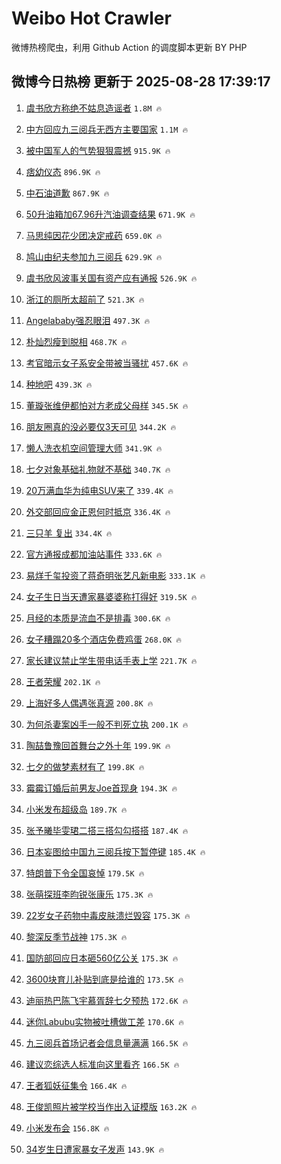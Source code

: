 # Weibo Hot Crawler 



微博热榜爬虫，利用 Github Action 的调度脚本更新 BY PHP 


## 微博今日热榜 更新于 2025-08-28 17:39:17 
1. [虞书欣方称绝不姑息造谣者](https://s.weibo.com/weibo?q=%23%E8%99%9E%E4%B9%A6%E6%AC%A3%E6%96%B9%E7%A7%B0%E7%BB%9D%E4%B8%8D%E5%A7%91%E6%81%AF%E9%80%A0%E8%B0%A3%E8%80%85%23&t=31&band_rank=1&Refer=top) `1.8M 🔥` 

1. [中方回应九三阅兵无西方主要国家](https://s.weibo.com/weibo?q=%23%E4%B8%AD%E6%96%B9%E5%9B%9E%E5%BA%94%E4%B9%9D%E4%B8%89%E9%98%85%E5%85%B5%E6%97%A0%E8%A5%BF%E6%96%B9%E4%B8%BB%E8%A6%81%E5%9B%BD%E5%AE%B6%23&t=31&band_rank=2&Refer=top) `1.1M 🔥` 

1. [被中国军人的气势狠狠震撼](https://s.weibo.com/weibo?q=%23%E8%A2%AB%E4%B8%AD%E5%9B%BD%E5%86%9B%E4%BA%BA%E7%9A%84%E6%B0%94%E5%8A%BF%E7%8B%A0%E7%8B%A0%E9%9C%87%E6%92%BC%23&t=31&band_rank=3&Refer=top) `915.9K 🔥` 

1. [痞幼仪态](https://s.weibo.com/weibo?q=%E7%97%9E%E5%B9%BC%E4%BB%AA%E6%80%81&t=31&band_rank=4&Refer=top) `896.9K 🔥` 

1. [中石油道歉](https://s.weibo.com/weibo?q=%23%E4%B8%AD%E7%9F%B3%E6%B2%B9%E9%81%93%E6%AD%89%23&t=31&band_rank=5&Refer=top) `867.9K 🔥` 

1. [50升油箱加67.96升汽油调查结果](https://s.weibo.com/weibo?q=%2350%E5%8D%87%E6%B2%B9%E7%AE%B1%E5%8A%A067.96%E5%8D%87%E6%B1%BD%E6%B2%B9%E8%B0%83%E6%9F%A5%E7%BB%93%E6%9E%9C%23&t=31&band_rank=6&Refer=top) `671.9K 🔥` 

1. [马思纯因花少团决定戒药](https://s.weibo.com/weibo?q=%23%E9%A9%AC%E6%80%9D%E7%BA%AF%E5%9B%A0%E8%8A%B1%E5%B0%91%E5%9B%A2%E5%86%B3%E5%AE%9A%E6%88%92%E8%8D%AF%23&t=31&band_rank=7&Refer=top) `659.0K 🔥` 

1. [鸠山由纪夫参加九三阅兵](https://s.weibo.com/weibo?q=%23%E9%B8%A0%E5%B1%B1%E7%94%B1%E7%BA%AA%E5%A4%AB%E5%8F%82%E5%8A%A0%E4%B9%9D%E4%B8%89%E9%98%85%E5%85%B5%23&t=31&band_rank=8&Refer=top) `629.9K 🔥` 

1. [虞书欣风波事关国有资产应有通报](https://s.weibo.com/weibo?q=%23%E8%99%9E%E4%B9%A6%E6%AC%A3%E9%A3%8E%E6%B3%A2%E4%BA%8B%E5%85%B3%E5%9B%BD%E6%9C%89%E8%B5%84%E4%BA%A7%E5%BA%94%E6%9C%89%E9%80%9A%E6%8A%A5%23&t=31&band_rank=9&Refer=top) `526.9K 🔥` 

1. [浙江的厕所太超前了](https://s.weibo.com/weibo?q=%23%E6%B5%99%E6%B1%9F%E7%9A%84%E5%8E%95%E6%89%80%E5%A4%AA%E8%B6%85%E5%89%8D%E4%BA%86%23&t=31&band_rank=10&Refer=top) `521.3K 🔥` 

1. [Angelababy强忍眼泪](https://s.weibo.com/weibo?q=Angelababy%E5%BC%BA%E5%BF%8D%E7%9C%BC%E6%B3%AA&t=31&band_rank=11&Refer=top) `497.3K 🔥` 

1. [朴灿烈瘦到脱相](https://s.weibo.com/weibo?q=%E6%9C%B4%E7%81%BF%E7%83%88%E7%98%A6%E5%88%B0%E8%84%B1%E7%9B%B8&t=31&band_rank=12&Refer=top) `468.7K 🔥` 

1. [考官暗示女子系安全带被当骚扰](https://s.weibo.com/weibo?q=%E8%80%83%E5%AE%98%E6%9A%97%E7%A4%BA%E5%A5%B3%E5%AD%90%E7%B3%BB%E5%AE%89%E5%85%A8%E5%B8%A6%E8%A2%AB%E5%BD%93%E9%AA%9A%E6%89%B0&t=31&band_rank=13&Refer=top) `457.6K 🔥` 

1. [种地吧](https://s.weibo.com/weibo?q=%E7%A7%8D%E5%9C%B0%E5%90%A7&t=31&band_rank=14&Refer=top) `439.3K 🔥` 

1. [董璇张维伊都怕对方老成父母样](https://s.weibo.com/weibo?q=%E8%91%A3%E7%92%87%E5%BC%A0%E7%BB%B4%E4%BC%8A%E9%83%BD%E6%80%95%E5%AF%B9%E6%96%B9%E8%80%81%E6%88%90%E7%88%B6%E6%AF%8D%E6%A0%B7&t=31&band_rank=15&Refer=top) `345.5K 🔥` 

1. [朋友圈真的没必要仅3天可见](https://s.weibo.com/weibo?q=%E6%9C%8B%E5%8F%8B%E5%9C%88%E7%9C%9F%E7%9A%84%E6%B2%A1%E5%BF%85%E8%A6%81%E4%BB%853%E5%A4%A9%E5%8F%AF%E8%A7%81&t=31&band_rank=16&Refer=top) `344.2K 🔥` 

1. [懒人洗衣机空间管理大师](https://s.weibo.com/weibo?q=%23%E6%87%92%E4%BA%BA%E6%B4%97%E8%A1%A3%E6%9C%BA%E7%A9%BA%E9%97%B4%E7%AE%A1%E7%90%86%E5%A4%A7%E5%B8%88%23&t=31&band_rank=17&Refer=top) `341.9K 🔥` 

1. [七夕对象基础礼物就不基础](https://s.weibo.com/weibo?q=%23%E4%B8%83%E5%A4%95%E5%AF%B9%E8%B1%A1%E5%9F%BA%E7%A1%80%E7%A4%BC%E7%89%A9%E5%B0%B1%E4%B8%8D%E5%9F%BA%E7%A1%80%23&t=31&band_rank=18&Refer=top) `340.7K 🔥` 

1. [20万满血华为纯电SUV来了](https://s.weibo.com/weibo?q=%2320%E4%B8%87%E6%BB%A1%E8%A1%80%E5%8D%8E%E4%B8%BA%E7%BA%AF%E7%94%B5SUV%E6%9D%A5%E4%BA%86%23&t=31&band_rank=19&Refer=top) `339.4K 🔥` 

1. [外交部回应金正恩何时抵京](https://s.weibo.com/weibo?q=%23%E5%A4%96%E4%BA%A4%E9%83%A8%E5%9B%9E%E5%BA%94%E9%87%91%E6%AD%A3%E6%81%A9%E4%BD%95%E6%97%B6%E6%8A%B5%E4%BA%AC%23&t=31&band_rank=20&Refer=top) `336.4K 🔥` 

1. [三只羊 复出](https://s.weibo.com/weibo?q=%E4%B8%89%E5%8F%AA%E7%BE%8A%20%E5%A4%8D%E5%87%BA&t=31&band_rank=21&Refer=top) `334.4K 🔥` 

1. [官方通报成都加油站事件](https://s.weibo.com/weibo?q=%23%E5%AE%98%E6%96%B9%E9%80%9A%E6%8A%A5%E6%88%90%E9%83%BD%E5%8A%A0%E6%B2%B9%E7%AB%99%E4%BA%8B%E4%BB%B6%23&t=31&band_rank=22&Refer=top) `333.6K 🔥` 

1. [易烊千玺投资了蒋奇明张艺凡新电影](https://s.weibo.com/weibo?q=%23%E6%98%93%E7%83%8A%E5%8D%83%E7%8E%BA%E6%8A%95%E8%B5%84%E4%BA%86%E8%92%8B%E5%A5%87%E6%98%8E%E5%BC%A0%E8%89%BA%E5%87%A1%E6%96%B0%E7%94%B5%E5%BD%B1%23&t=31&band_rank=23&Refer=top) `333.1K 🔥` 

1. [女子生日当天遭家暴婆婆称打得好](https://s.weibo.com/weibo?q=%23%E5%A5%B3%E5%AD%90%E7%94%9F%E6%97%A5%E5%BD%93%E5%A4%A9%E9%81%AD%E5%AE%B6%E6%9A%B4%E5%A9%86%E5%A9%86%E7%A7%B0%E6%89%93%E5%BE%97%E5%A5%BD%23&t=31&band_rank=24&Refer=top) `319.5K 🔥` 

1. [月经的本质是流血不是排毒](https://s.weibo.com/weibo?q=%E6%9C%88%E7%BB%8F%E7%9A%84%E6%9C%AC%E8%B4%A8%E6%98%AF%E6%B5%81%E8%A1%80%E4%B8%8D%E6%98%AF%E6%8E%92%E6%AF%92&t=31&band_rank=25&Refer=top) `300.6K 🔥` 

1. [女子糟蹋20多个酒店免费鸡蛋](https://s.weibo.com/weibo?q=%E5%A5%B3%E5%AD%90%E7%B3%9F%E8%B9%8B20%E5%A4%9A%E4%B8%AA%E9%85%92%E5%BA%97%E5%85%8D%E8%B4%B9%E9%B8%A1%E8%9B%8B&t=31&band_rank=26&Refer=top) `268.0K 🔥` 

1. [家长建议禁止学生带电话手表上学](https://s.weibo.com/weibo?q=%23%E5%AE%B6%E9%95%BF%E5%BB%BA%E8%AE%AE%E7%A6%81%E6%AD%A2%E5%AD%A6%E7%94%9F%E5%B8%A6%E7%94%B5%E8%AF%9D%E6%89%8B%E8%A1%A8%E4%B8%8A%E5%AD%A6%23&t=31&band_rank=27&Refer=top) `221.7K 🔥` 

1. [王者荣耀](https://s.weibo.com/weibo?q=%E7%8E%8B%E8%80%85%E8%8D%A3%E8%80%80&t=31&band_rank=28&Refer=top) `202.1K 🔥` 

1. [上海好多人偶遇张真源](https://s.weibo.com/weibo?q=%E4%B8%8A%E6%B5%B7%E5%A5%BD%E5%A4%9A%E4%BA%BA%E5%81%B6%E9%81%87%E5%BC%A0%E7%9C%9F%E6%BA%90&t=31&band_rank=29&Refer=top) `200.8K 🔥` 

1. [为何杀妻案凶手一般不判死立执](https://s.weibo.com/weibo?q=%23%E4%B8%BA%E4%BD%95%E6%9D%80%E5%A6%BB%E6%A1%88%E5%87%B6%E6%89%8B%E4%B8%80%E8%88%AC%E4%B8%8D%E5%88%A4%E6%AD%BB%E7%AB%8B%E6%89%A7%23&t=31&band_rank=30&Refer=top) `200.1K 🔥` 

1. [陶喆鲁豫回首舞台之外十年](https://s.weibo.com/weibo?q=%23%E9%99%B6%E5%96%86%E9%B2%81%E8%B1%AB%E5%9B%9E%E9%A6%96%E8%88%9E%E5%8F%B0%E4%B9%8B%E5%A4%96%E5%8D%81%E5%B9%B4%23&t=31&band_rank=31&Refer=top) `199.9K 🔥` 

1. [七夕的做梦素材有了](https://s.weibo.com/weibo?q=%E4%B8%83%E5%A4%95%E7%9A%84%E5%81%9A%E6%A2%A6%E7%B4%A0%E6%9D%90%E6%9C%89%E4%BA%86&t=31&band_rank=32&Refer=top) `199.8K 🔥` 

1. [霉霉订婚后前男友Joe首现身](https://s.weibo.com/weibo?q=%23%E9%9C%89%E9%9C%89%E8%AE%A2%E5%A9%9A%E5%90%8E%E5%89%8D%E7%94%B7%E5%8F%8BJoe%E9%A6%96%E7%8E%B0%E8%BA%AB%23&t=31&band_rank=33&Refer=top) `194.3K 🔥` 

1. [小米发布超级岛](https://s.weibo.com/weibo?q=%23%E5%B0%8F%E7%B1%B3%E5%8F%91%E5%B8%83%E8%B6%85%E7%BA%A7%E5%B2%9B%23&t=31&band_rank=34&Refer=top) `189.7K 🔥` 

1. [张予曦毕雯珺二搭三搭勾勾搭搭](https://s.weibo.com/weibo?q=%E5%BC%A0%E4%BA%88%E6%9B%A6%E6%AF%95%E9%9B%AF%E7%8F%BA%E4%BA%8C%E6%90%AD%E4%B8%89%E6%90%AD%E5%8B%BE%E5%8B%BE%E6%90%AD%E6%90%AD&t=31&band_rank=35&Refer=top) `187.4K 🔥` 

1. [日本妄图给中国九三阅兵按下暂停键](https://s.weibo.com/weibo?q=%23%E6%97%A5%E6%9C%AC%E5%A6%84%E5%9B%BE%E7%BB%99%E4%B8%AD%E5%9B%BD%E4%B9%9D%E4%B8%89%E9%98%85%E5%85%B5%E6%8C%89%E4%B8%8B%E6%9A%82%E5%81%9C%E9%94%AE%23&t=31&band_rank=36&Refer=top) `185.4K 🔥` 

1. [特朗普下令全国哀悼](https://s.weibo.com/weibo?q=%23%E7%89%B9%E6%9C%97%E6%99%AE%E4%B8%8B%E4%BB%A4%E5%85%A8%E5%9B%BD%E5%93%80%E6%82%BC%23&t=31&band_rank=37&Refer=top) `179.5K 🔥` 

1. [张萌探班李昀锐张康乐](https://s.weibo.com/weibo?q=%23%E5%BC%A0%E8%90%8C%E6%8E%A2%E7%8F%AD%E6%9D%8E%E6%98%80%E9%94%90%E5%BC%A0%E5%BA%B7%E4%B9%90%23&t=31&band_rank=38&Refer=top) `175.3K 🔥` 

1. [22岁女子药物中毒皮肤溃烂毁容](https://s.weibo.com/weibo?q=%2322%E5%B2%81%E5%A5%B3%E5%AD%90%E8%8D%AF%E7%89%A9%E4%B8%AD%E6%AF%92%E7%9A%AE%E8%82%A4%E6%BA%83%E7%83%82%E6%AF%81%E5%AE%B9%23&t=31&band_rank=39&Refer=top) `175.3K 🔥` 

1. [黎深反季节战神](https://s.weibo.com/weibo?q=%E9%BB%8E%E6%B7%B1%E5%8F%8D%E5%AD%A3%E8%8A%82%E6%88%98%E7%A5%9E&t=31&band_rank=40&Refer=top) `175.3K 🔥` 

1. [国防部回应日本砸560亿公关](https://s.weibo.com/weibo?q=%23%E5%9B%BD%E9%98%B2%E9%83%A8%E5%9B%9E%E5%BA%94%E6%97%A5%E6%9C%AC%E7%A0%B8560%E4%BA%BF%E5%85%AC%E5%85%B3%23&t=31&band_rank=41&Refer=top) `175.3K 🔥` 

1. [3600块育儿补贴到底是给谁的](https://s.weibo.com/weibo?q=3600%E5%9D%97%E8%82%B2%E5%84%BF%E8%A1%A5%E8%B4%B4%E5%88%B0%E5%BA%95%E6%98%AF%E7%BB%99%E8%B0%81%E7%9A%84&t=31&band_rank=42&Refer=top) `173.5K 🔥` 

1. [迪丽热巴陈飞宇慕胥辞七夕预热](https://s.weibo.com/weibo?q=%23%E8%BF%AA%E4%B8%BD%E7%83%AD%E5%B7%B4%E9%99%88%E9%A3%9E%E5%AE%87%E6%85%95%E8%83%A5%E8%BE%9E%E4%B8%83%E5%A4%95%E9%A2%84%E7%83%AD%23&t=31&band_rank=43&Refer=top) `172.6K 🔥` 

1. [迷你Labubu实物被吐槽做工差](https://s.weibo.com/weibo?q=%23%E8%BF%B7%E4%BD%A0Labubu%E5%AE%9E%E7%89%A9%E8%A2%AB%E5%90%90%E6%A7%BD%E5%81%9A%E5%B7%A5%E5%B7%AE%23&t=31&band_rank=44&Refer=top) `170.6K 🔥` 

1. [九三阅兵首场记者会信息量满满](https://s.weibo.com/weibo?q=%23%E4%B9%9D%E4%B8%89%E9%98%85%E5%85%B5%E9%A6%96%E5%9C%BA%E8%AE%B0%E8%80%85%E4%BC%9A%E4%BF%A1%E6%81%AF%E9%87%8F%E6%BB%A1%E6%BB%A1%23&t=31&band_rank=45&Refer=top) `166.5K 🔥` 

1. [建议恋综选人标准向这里看齐](https://s.weibo.com/weibo?q=%E5%BB%BA%E8%AE%AE%E6%81%8B%E7%BB%BC%E9%80%89%E4%BA%BA%E6%A0%87%E5%87%86%E5%90%91%E8%BF%99%E9%87%8C%E7%9C%8B%E9%BD%90&t=31&band_rank=46&Refer=top) `166.5K 🔥` 

1. [王者狐妖征集令](https://s.weibo.com/weibo?q=%23%E7%8E%8B%E8%80%85%E7%8B%90%E5%A6%96%E5%BE%81%E9%9B%86%E4%BB%A4%23&t=31&band_rank=47&Refer=top) `166.4K 🔥` 

1. [王俊凯照片被学校当作出入证模版](https://s.weibo.com/weibo?q=%23%E7%8E%8B%E4%BF%8A%E5%87%AF%E7%85%A7%E7%89%87%E8%A2%AB%E5%AD%A6%E6%A0%A1%E5%BD%93%E4%BD%9C%E5%87%BA%E5%85%A5%E8%AF%81%E6%A8%A1%E7%89%88%23&t=31&band_rank=48&Refer=top) `163.2K 🔥` 

1. [小米发布会](https://s.weibo.com/weibo?q=%E5%B0%8F%E7%B1%B3%E5%8F%91%E5%B8%83%E4%BC%9A&t=31&band_rank=49&Refer=top) `156.8K 🔥` 

1. [34岁生日遭家暴女子发声](https://s.weibo.com/weibo?q=%2334%E5%B2%81%E7%94%9F%E6%97%A5%E9%81%AD%E5%AE%B6%E6%9A%B4%E5%A5%B3%E5%AD%90%E5%8F%91%E5%A3%B0%23&t=31&band_rank=50&Refer=top) `143.9K 🔥` 

